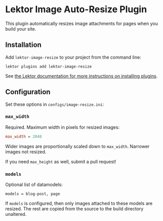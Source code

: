 # Lektor Image Auto-Resize Plugin

This plugin automatically resizes image attachments for pages when you build your site.

## Installation

Add `lektor-image-resize` to your project from the command line:

```
lektor plugins add lektor-image-resize
```

See [the Lektor documentation for more instructions on installing plugins](https://www.getlektor.com/docs/plugins/).

## Configuration

Set these options in `configs/image-resize.ini`:

### `max_width`

Required. Maximum width in pixels for resized images:

```ini
max_width = 2048
```

Wider images are proportionally scaled down to `max_width`. Narrower images not resized.

If you need `max_height` as well, submit a pull request!

### `models`

Optional list of datamodels:

```
models = blog-post, page
```

If `models` is configured, then only images attached to these models are resized. The rest are copied from the source to the build directory unaltered.
